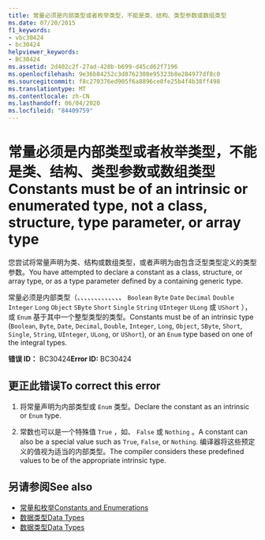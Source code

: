 ```yaml
---
title: 常量必须是内部类型或者枚举类型，不能是类、结构、类型参数或数组类型
ms.date: 07/20/2015
f1_keywords:
- vbc30424
- bc30424
helpviewer_keywords:
- BC30424
ms.assetid: 2d402c2f-27ad-428b-b699-d45cd62f7196
ms.openlocfilehash: 9e36b84252c3d8762308e95323b8e284977df8c0
ms.sourcegitcommit: f8c270376ed905f6a8896ce0fe25b4f4b38ff498
ms.translationtype: MT
ms.contentlocale: zh-CN
ms.lasthandoff: 06/04/2020
ms.locfileid: "84409759"
---
```

# <a name="constants-must-be-of-an-intrinsic-or-enumerated-type-not-a-class-structure-type-parameter-or-array-type"></a><span data-ttu-id="13110-102">常量必须是内部类型或者枚举类型，不能是类、结构、类型参数或数组类型</span><span class="sxs-lookup"><span data-stu-id="13110-102">Constants must be of an intrinsic or enumerated type, not a class, structure, type parameter, or array type</span></span>
<span data-ttu-id="13110-103">您尝试将常量声明为类、结构或数组类型，或者声明为由包含泛型类型定义的类型参数。</span><span class="sxs-lookup"><span data-stu-id="13110-103">You have attempted to declare a constant as a class, structure, or array type, or as a type parameter defined by a containing generic type.</span></span>  
  
 <span data-ttu-id="13110-104">常量必须是内部类型（、、、、、、、、、、、、、 `Boolean` `Byte` `Date` `Decimal` `Double` `Integer` `Long` `Object` `SByte` `Short` `Single` `String` `UInteger` `ULong` 或 `UShort` ），或 `Enum` 基于其中一个整型类型的类型。</span><span class="sxs-lookup"><span data-stu-id="13110-104">Constants must be of an intrinsic type (`Boolean`, `Byte`, `Date`, `Decimal`, `Double`, `Integer`, `Long`, `Object`, `SByte`, `Short`, `Single`, `String`, `UInteger`, `ULong`, or `UShort`), or an `Enum` type based on one of the integral types.</span></span>  
  
 <span data-ttu-id="13110-105">**错误 ID：** BC30424</span><span class="sxs-lookup"><span data-stu-id="13110-105">**Error ID:** BC30424</span></span>  
  
## <a name="to-correct-this-error"></a><span data-ttu-id="13110-106">更正此错误</span><span class="sxs-lookup"><span data-stu-id="13110-106">To correct this error</span></span>  
  
1. <span data-ttu-id="13110-107">将常量声明为内部类型或 `Enum` 类型。</span><span class="sxs-lookup"><span data-stu-id="13110-107">Declare the constant as an intrinsic or `Enum` type.</span></span>  
  
2. <span data-ttu-id="13110-108">常数也可以是一个特殊值 `True` ，如、 `False` 或 `Nothing` 。</span><span class="sxs-lookup"><span data-stu-id="13110-108">A constant can also be a special value such as `True`, `False`, or `Nothing`.</span></span> <span data-ttu-id="13110-109">编译器将这些预定义的值视为适当的内部类型。</span><span class="sxs-lookup"><span data-stu-id="13110-109">The compiler considers these predefined values to be of the appropriate intrinsic type.</span></span>  
  
## <a name="see-also"></a><span data-ttu-id="13110-110">另请参阅</span><span class="sxs-lookup"><span data-stu-id="13110-110">See also</span></span>

- [<span data-ttu-id="13110-111">常量和枚举</span><span class="sxs-lookup"><span data-stu-id="13110-111">Constants and Enumerations</span></span>](../constants-and-enumerations.md)
- [<span data-ttu-id="13110-112">数据类型</span><span class="sxs-lookup"><span data-stu-id="13110-112">Data Types</span></span>](../../programming-guide/language-features/data-types/index.md)
- [<span data-ttu-id="13110-113">数据类型</span><span class="sxs-lookup"><span data-stu-id="13110-113">Data Types</span></span>](../data-types/index.md)
